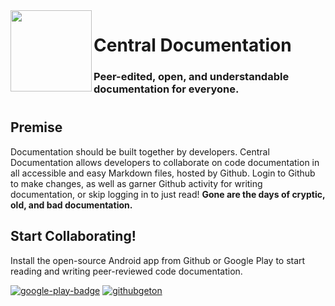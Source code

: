 <img align="left" src="https://user-images.githubusercontent.com/76540311/164878006-39f2a6bb-0b7e-47f3-8202-3efa602bf9bb.png" width=130 height=130>

# Central Documentation

### Peer-edited, open, and understandable documentation for everyone.


#

## Premise

Documentation should be built together by developers. 
Central Documentation allows developers to collaborate on code documentation in all accessible and easy Markdown files, hosted by Github. 
Login to Github to make changes, as well as garner Github activity for writing documentation, or skip logging in to just read!
**Gone are the days of cryptic, old, and bad documentation.**

## Start Collaborating!

Install the open-source Android app from Github or Google Play to start reading and writing peer-reviewed code documentation.

[![google-play-badge](https://user-images.githubusercontent.com/76540311/164878608-958bb26b-74f1-44a5-a4e1-aa7d26e5cb1d.png)](https://google.com)
[![githubgeton](https://user-images.githubusercontent.com/76540311/164878623-35ab5d87-9641-4971-9607-fe523c0a8b2b.png)](https://github.com/ryanhlewis/Central-Documentation)
